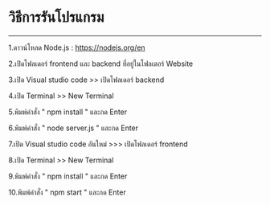 # วิธีการรันโปรแกรม
---
1.ดาวน์โหลด Node.js : https://nodejs.org/en

2.เปิดโฟลเดอร์ frontend และ backend ที่อยู่ในโฟลเตอร์ Website

3.เปิด Visual studio code >> เปิดโฟลเดอร์ backend

4.เปิด Terminal >> New Terminal

5.พิมพ์คำสั่ง " npm install " และกด Enter

6.พิมพ์คำสั่ง " node server.js " และกด Enter

7.เปิด Visual studio code อันใหม่ >>> เปิดโฟลเดอร์ frontend

8.เปิด Terminal >> New Terminal

9.พิมพ์คำสั่ง " npm install " และกด Enter

10.พิมพ์คำสั่ง " npm start " และกด Enter
